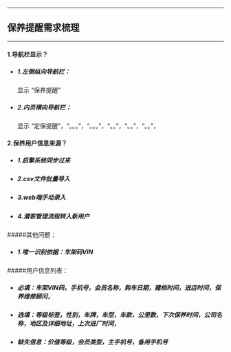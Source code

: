 -----------------
## 保养提醒需求梳理
------------------

#### 1.导航栏显示？
- ##### 1.左侧纵向导航栏：  
    显示 “保养提醒”  
    
- ##### 2.内页横向导航栏：  
    显示 “定保提醒”，“。。。”，“。。。”，“。。”，“。。”，“。。”，
    
#### 2.保养用户信息来源？
- ##### 1.启擎系统同步过来
- ##### 2.csv文件批量导入
- ##### 3.web端手动录入
- ##### 4.潜客管理流程转入新用户
#####其他问题：
 - ##### 1.唯一识别依据：车架码VIN
#####用户信息列表：
 - ##### 必填：车架VIN码，手机号，会员名称，购车日期，建档时间，进店时间，保养维修顾问，
 - ##### 选填：等级标签，性别，车牌，车型，车款，公里数，下次保养时间，公司名称，地区及详细地址，上次进厂时间，
 - ##### 缺失信息：价值等级，会员类型，主手机号，备用手机号
